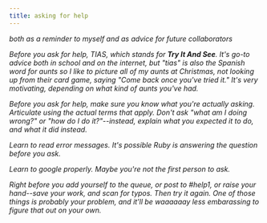 ```yaml
---
title: asking for help
---
```

<i> both as a reminder to myself and as advice for future collaborators

Before you ask for help, TIAS, which stands for <b>Try It And See</b>. It's go-to advice both in school and on the internet, but "tias" is also the Spanish word for <i>aunts</i> so I like to picture all of my aunts at Christmas, not looking up from their card game, saying "Come back once you've tried it." It's very motivating, depending on what kind of aunts you've had.

Before you ask for help, make sure you know what you're actually asking. Articulate using the actual terms that apply. Don't ask "what am I doing wrong?" or "how do I do it?"--instead, explain what you expected it to do, and what it did instead. 

Learn to read error messages. It's possible Ruby is answering the question before you ask.

Learn to google properly. Maybe you're not the first person to ask.

Right before you add yourself to the queue, or post to #help1, or raise your hand--save your work, and scan for typos. Then try it again. One of those things is probably your problem, and it'll be waaaaaay less embarassing to figure that out on your own.